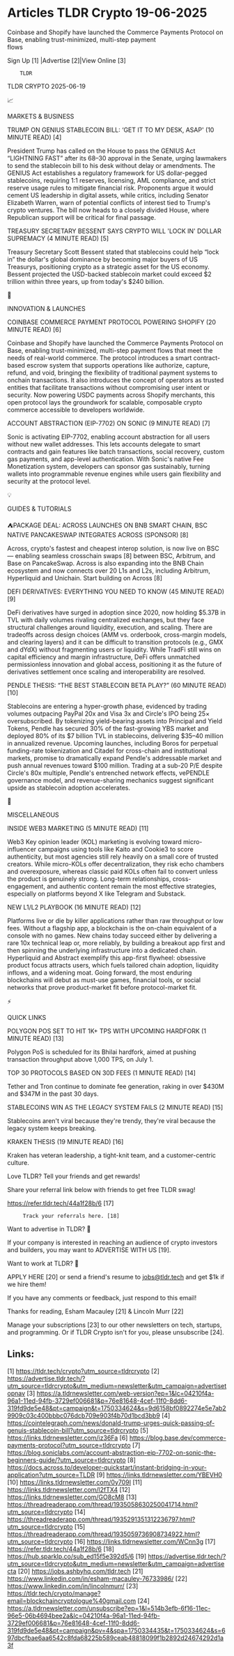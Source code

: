 # Articles TLDR Crypto 19-06-2025

Coinbase and Shopify have launched the Commerce Payments Protocol on
Base, enabling trust-minimized, multi-step payment
flows ‌ ‌ ‌ ‌ ‌ ‌ ‌ ‌ ‌ ‌ ‌ ‌ ‌ ‌ ‌ ‌ ‌ ‌ ‌ ‌ ‌ ‌ ‌ ‌ ‌ ‌  ‌ ‌ ‌ ‌ ‌ ‌ ‌ ‌ ‌ ‌ ‌ ‌ ‌ ‌ ‌ ‌ ‌ ‌ ‌ ‌ ‌ ‌ ‌ ‌ ‌ ‌ 


 Sign Up [1] |Advertise [2]|View Online [3] 

		TLDR 

TLDR CRYPTO 2025-06-19

📈 

MARKETS & BUSINESS

 TRUMP ON GENIUS STABLECOIN BILL: ‘GET IT TO MY DESK, ASAP' (10
MINUTE READ) [4] 

 President Trump has called on the House to pass the GENIUS Act
“LIGHTNING FAST” after its 68–30 approval in the Senate, urging
lawmakers to send the stablecoin bill to his desk without delay or
amendments. The GENIUS Act establishes a regulatory framework for US
dollar-pegged stablecoins, requiring 1:1 reserves, licensing, AML
compliance, and strict reserve usage rules to mitigate financial risk.
Proponents argue it would cement US leadership in digital assets,
while critics, including Senator Elizabeth Warren, warn of potential
conflicts of interest tied to Trump's crypto ventures. The bill now
heads to a closely divided House, where Republican support will be
critical for final passage. 

 TREASURY SECRETARY BESSENT SAYS CRYPTO WILL 'LOCK IN' DOLLAR
SUPREMACY (4 MINUTE READ) [5] 

 Treasury Secretary Scott Bessent stated that stablecoins could help
“lock in” the dollar's global dominance by becoming major buyers
of US Treasurys, positioning crypto as a strategic asset for the US
economy. Bessent projected the USD-backed stablecoin market could
exceed $2 trillion within three years, up from today's $240 billion. 

🚀 

INNOVATION & LAUNCHES

 COINBASE COMMERCE PAYMENT PROTOCOL POWERING SHOPIFY (20 MINUTE READ)
[6] 

 Coinbase and Shopify have launched the Commerce Payments Protocol on
Base, enabling trust-minimized, multi-step payment flows that meet the
needs of real-world commerce. The protocol introduces a smart
contract-based escrow system that supports operations like authorize,
capture, refund, and void, bringing the flexibility of traditional
payment systems to onchain transactions. It also introduces the
concept of operators as trusted entities that facilitate transactions
without compromising user intent or security. Now powering USDC
payments across Shopify merchants, this open protocol lays the
groundwork for scalable, composable crypto commerce accessible to
developers worldwide. 

 ACCOUNT ABSTRACTION (EIP-7702) ON SONIC (9 MINUTE READ) [7] 

 Sonic is activating EIP-7702, enabling account abstraction for all
users without new wallet addresses. This lets accounts delegate to
smart contracts and gain features like batch transactions, social
recovery, custom gas payments, and app-level authentication. With
Sonic's native Fee Monetization system, developers can sponsor gas
sustainably, turning wallets into programmable revenue engines while
users gain flexibility and security at the protocol level. 

💡 

GUIDES & TUTORIALS

 ⛺PACKAGE DEAL: ACROSS LAUNCHES ON BNB SMART CHAIN, BSC NATIVE
PANCAKESWAP INTEGRATES ACROSS (SPONSOR) [8] 

 Across, crypto's fastest and cheapest interop solution, is now live
on BSC — enabling seamless crosschain swaps [8] between BSC,
Arbitrum, and Base on PancakeSwap. Across is also expanding into the
BNB Chain ecosystem and now connects over 20 L1s and L2s, including
Arbitrum, Hyperliquid and Unichain. Start building on Across [8] 

 DEFI DERIVATIVES: EVERYTHING YOU NEED TO KNOW (45 MINUTE READ) [9] 

 DeFi derivatives have surged in adoption since 2020, now holding
$5.37B in TVL with daily volumes rivaling centralized exchanges, but
they face structural challenges around liquidity, execution, and
scaling. There are tradeoffs across design choices (AMM vs. orderbook,
cross-margin models, and clearing layers) and it can be difficult to
transition protocols (e.g., GMX and dYdX) without fragmenting users or
liquidity. While TradFi still wins on capital efficiency and margin
infrastructure, DeFi offers unmatched permissionless innovation and
global access, positioning it as the future of derivatives settlement
once scaling and interoperability are resolved. 

 PENDLE THESIS: “THE BEST STABLECOIN BETA PLAY?” (60 MINUTE READ)
[10] 

 Stablecoins are entering a hyper-growth phase, evidenced by trading
volumes outpacing PayPal 20x and Visa 3x and Circle's IPO being 25×
oversubscribed. By tokenizing yield-bearing assets into Principal and
Yield Tokens, Pendle has secured 30% of the fast-growing YBS market
and deployed 80% of its $7 billion TVL in stablecoins, delivering
$35–40 million in annualized revenue. Upcoming launches, including
Boros for perpetual funding-rate tokenization and Citadel for
cross-chain and institutional markets, promise to dramatically expand
Pendle's addressable market and push annual revenues toward $100
million. Trading at a sub-20 P/E despite Circle's 80x multiple,
Pendle's entrenched network effects, vePENDLE governance model, and
revenue-sharing mechanics suggest significant upside as stablecoin
adoption accelerates. 

🦄 

MISCELLANEOUS

 INSIDE WEB3 MARKETING (5 MINUTE READ) [11] 

 Web3 Key opinion leader (KOL) marketing is evolving toward
micro-influencer campaigns using tools like Kaito and Cookie3 to score
authenticity, but most agencies still rely heavily on a small core of
trusted creators. While micro-KOLs offer decentralization, they risk
echo chambers and overexposure, whereas classic paid KOLs often fail
to convert unless the product is genuinely strong. Long-term
relationships, cross-engagement, and authentic content remain the most
effective strategies, especially on platforms beyond X like Telegram
and Substack. 

 NEW L1/L2 PLAYBOOK (16 MINUTE READ) [12] 

 Platforms live or die by killer applications rather than raw
throughput or low fees. Without a flagship app, a blockchain is the
on-chain equivalent of a console with no games. New chains today
succeed either by delivering a rare 10x technical leap or, more
reliably, by building a breakout app first and then spinning the
underlying infrastructure into a dedicated chain. Hyperliquid and
Abstract exemplify this app-first flywheel: obsessive product focus
attracts users, which fuels tailored chain adoption, liquidity
inflows, and a widening moat. Going forward, the most enduring
blockchains will debut as must-use games, financial tools, or social
networks that prove product-market fit before protocol-market fit. 

⚡ 

QUICK LINKS

 POLYGON POS SET TO HIT 1K+ TPS WITH UPCOMING HARDFORK (1 MINUTE READ)
[13] 

 Polygon PoS is scheduled for its Bhilai hardfork, aimed at pushing
transaction throughput above 1,000 TPS, on July 1. 

 TOP 30 PROTOCOLS BASED ON 30D FEES (1 MINUTE READ) [14] 

 Tether and Tron continue to dominate fee generation, raking in over
$430M and $347M in the past 30 days. 

 STABLECOINS WIN AS THE LEGACY SYSTEM FAILS (2 MINUTE READ) [15] 

 Stablecoins aren't viral because they're trendy, they're viral
because the legacy system keeps breaking. 

 KRAKEN THESIS (19 MINUTE READ) [16] 

 Kraken has veteran leadership, a tight-knit team, and a
customer-centric culture. 

Love TLDR? Tell your friends and get rewards!

 Share your referral link below with friends to get free TLDR swag! 

 https://refer.tldr.tech/44a1f28b/6 [17] 

		 Track your referrals here. [18] 

Want to advertise in TLDR? 📰

 If your company is interested in reaching an audience of crypto
investors and builders, you may want to ADVERTISE WITH US [19]. 

Want to work at TLDR? 💼

 APPLY HERE [20] or send a friend's resume to jobs@tldr.tech and get
$1k if we hire them! 

 If you have any comments or feedback, just respond to this email! 

Thanks for reading, 
Esham Macauley [21] & Lincoln Murr [22] 

 Manage your subscriptions [23] to our other newsletters on tech,
startups, and programming. Or if TLDR Crypto isn't for you, please
unsubscribe [24]. 

 

Links:
------
[1] https://tldr.tech/crypto?utm_source=tldrcrypto
[2] https://advertise.tldr.tech/?utm_source=tldrcrypto&utm_medium=newsletter&utm_campaign=advertisetopnav
[3] https://a.tldrnewsletter.com/web-version?ep=1&lc=04210f4a-96a1-11ed-94fb-3729ef006681&p=76e81648-4cef-11f0-8dd6-319fd9de5e48&pt=campaign&t=1750334624&s=9d6158bf0892274e5e7ab29909c03c400bbbc076dcb709e903f4b70d1bcd3bb9
[4] https://cointelegraph.com/news/donald-trump-urges-quick-passing-of-genuis-stablecoin-bill?utm_source=tldrcrypto
[5] https://links.tldrnewsletter.com/iz36Fa
[6] https://blog.base.dev/commerce-payments-protocol?utm_source=tldrcrypto
[7] https://blog.soniclabs.com/account-abstraction-eip-7702-on-sonic-the-beginners-guide/?utm_source=tldrcrypto
[8] https://docs.across.to/developer-quickstart/instant-bridging-in-your-application?utm_source=TLDR
[9] https://links.tldrnewsletter.com/YBEVH0
[10] https://links.tldrnewsletter.com/0y709I
[11] https://links.tldrnewsletter.com/l2fTX4
[12] https://links.tldrnewsletter.com/GO8cM8
[13] https://threadreaderapp.com/thread/1935058630250041714.html?utm_source=tldrcrypto
[14] https://threadreaderapp.com/thread/1935291351312236797.html?utm_source=tldrcrypto
[15] https://threadreaderapp.com/thread/1935059736908734922.html?utm_source=tldrcrypto
[16] https://links.tldrnewsletter.com/WCnn3g
[17] https://refer.tldr.tech/44a1f28b/6
[18] https://hub.sparklp.co/sub_ed15f5e392d5/6
[19] https://advertise.tldr.tech/?utm_source=tldrcrypto&utm_medium=newsletter&utm_campaign=advertisecta
[20] https://jobs.ashbyhq.com/tldr.tech
[21] https://www.linkedin.com/in/esham-macauley-76733986/
[22] https://www.linkedin.com/in/lincolnmurr/
[23] https://tldr.tech/crypto/manage?email=blockchaincryptologue%40gmail.com
[24] https://a.tldrnewsletter.com/unsubscribe?ep=1&l=514b3efb-6f16-11ec-96e5-06b4694bee2a&lc=04210f4a-96a1-11ed-94fb-3729ef006681&p=76e81648-4cef-11f0-8dd6-319fd9de5e48&pt=campaign&pv=4&spa=1750334435&t=1750334624&s=697dbcfbae6aa6542c8fda68225b589ceab48818099f1b2892d24674292d1a3f